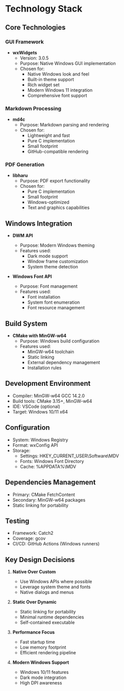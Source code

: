 # Technology Stack

## Core Technologies

### GUI Framework
- **wxWidgets**
  - Version: 3.0.5
  - Purpose: Native Windows GUI implementation
  - Chosen for: 
    - Native Windows look and feel
    - Built-in theme support
    - Rich widget set
    - Modern Windows 11 integration
    - Comprehensive font support

### Markdown Processing
- **md4c**
  - Purpose: Markdown parsing and rendering
  - Chosen for:
    - Lightweight and fast
    - Pure C implementation
    - Small footprint
    - GitHub-compatible rendering

### PDF Generation
- **libharu**
  - Purpose: PDF export functionality
  - Chosen for:
    - Pure C implementation
    - Small footprint
    - Windows-optimized
    - Text and graphics capabilities

## Windows Integration
- **DWM API**
  - Purpose: Modern Windows theming
  - Features used:
    - Dark mode support
    - Window frame customization
    - System theme detection

- **Windows Font API**
  - Purpose: Font management
  - Features used:
    - Font installation
    - System font enumeration
    - Font resource management

## Build System
- **CMake with MinGW-w64**
  - Purpose: Windows build configuration
  - Features used:
    - MinGW-w64 toolchain
    - Static linking
    - External dependency management
    - Installation rules

## Development Environment
- Compiler: MinGW-w64 GCC 14.2.0
- Build tools: CMake 3.15+, MinGW-w64
- IDE: VSCode (optional)
- Target: Windows 10/11 x64

## Configuration
- System: Windows Registry
- Format: wxConfig API
- Storage: 
  - Settings: HKEY_CURRENT_USER\Software\MDV
  - Fonts: Windows Font Directory
  - Cache: %APPDATA%\MDV

## Dependencies Management
- Primary: CMake FetchContent
- Secondary: MinGW-w64 packages
- Static linking for portability

## Testing
- Framework: Catch2
- Coverage: gcov
- CI/CD: GitHub Actions (Windows runners)

## Key Design Decisions
1. **Native Over Custom**
   - Use Windows APIs where possible
   - Leverage system theme and fonts
   - Native dialogs and menus

2. **Static Over Dynamic**
   - Static linking for portability
   - Minimal runtime dependencies
   - Self-contained executable

3. **Performance Focus**
   - Fast startup time
   - Low memory footprint
   - Efficient rendering pipeline

4. **Modern Windows Support**
   - Windows 10/11 features
   - Dark mode integration
   - High DPI awareness